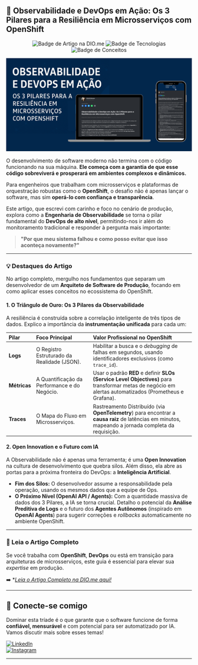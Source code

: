 ## 🚀 Observabilidade e DevOps em Ação: Os 3 Pilares para a Resiliência em Microsserviços com OpenShift

<p align="center">
  <img src="https://img.shields.io/badge/Artigo%20Publicado%20na-DIO.me-7C3AED?style=for-the-badge&logo=react&logoColor=white" alt="Badge de Artigo na DIO.me"/>
  <img src="https://img.shields.io/badge/Tecnologias-OpenShift%20%7C%20DevOps%20%7C%20OpenTelemetry-D81B60?style=for-the-badge&logo=redhat&logoColor=white" alt="Badge de Tecnologias"/>
  <img src="https://img.shields.io/badge/Conceitos-Observabilidade%20%7C%20Logs%20%7C%20Métricas%20%7C%20Traces-039BE5?style=for-the-badge&logo=grafana&logoColor=white" alt="Badge de Conceitos"/>
</p>
<p align="center">
  <img src="https://github.com/Mirellawanessa/observabilidade-devops-openshift/blob/main/Artigo/assets/img/Design%20sem%20nome_20250928_075531_0000.png" alt="Banner do Artigo: Observabilidade e DevOps em Ação, os 3 Pilares para Resiliência em Microsserviços com OpenShift" />
</p>

O desenvolvimento de software moderno não termina com o código funcionando na sua máquina. **Ele começa com a garantia de que esse código sobreviverá e prosperará em ambientes complexos e dinâmicos.**

Para engenheiros que trabalham com microsserviços e plataformas de orquestração robustas como o **OpenShift**, o desafio não é apenas lançar o software, mas sim **operá-lo com confiança e transparência**.

Este artigo, que escrevi com carinho e foco no cenário de produção, explora como a **Engenharia de Observabilidade** se torna o pilar fundamental do **DevOps de alto nível**, permitindo-nos ir além do monitoramento tradicional e responder à pergunta mais importante:

> **"Por que meu sistema falhou e como posso evitar que isso aconteça novamente?"**

---

### 💡 Destaques do Artigo

No artigo completo, mergulho nos fundamentos que separam um desenvolvedor de um **Arquiteto de Software de Produção**, focando em como aplicar esses conceitos no ecossistema do OpenShift.

#### 1. O Triângulo de Ouro: Os 3 Pilares da Observabilidade

A resiliência é construída sobre a correlação inteligente de três tipos de dados. Explico a importância da **instrumentação unificada** para cada um:

| Pilar | Foco Principal | Valor Profissional no OpenShift |
| :--- | :--- | :--- |
| **Logs** | O Registro Estruturado da Realidade (JSON). | Habilitar a busca e o *debugging* de falhas em segundos, usando identificadores exclusivos (como `trace_id`). |
| **Métricas** | A Quantificação da Performance e do Negócio. | Usar o padrão **RED** e definir **SLOs (Service Level Objectives)** para transformar metas de negócio em alertas automatizados (Prometheus e Grafana). |
| **Traces** | O Mapa do Fluxo em Microsserviços. | Rastreamento Distribuído (via **OpenTelemetry**) para encontrar a **causa raiz** de latências em minutos, mapeando a jornada completa da requisição. |

#### 2. Open Innovation e o Futuro com IA

A Observabilidade não é apenas uma ferramenta; é uma **Open Innovation** na cultura de desenvolvimento que quebra silos. Além disso, ela abre as portas para a próxima fronteira do DevOps: a **Inteligência Artificial**.

* **Fim dos Silos:** O desenvolvedor assume a responsabilidade pela operação, usando os mesmos dados que a equipe de Ops.
* **O Próximo Nível (OpenAI API / Agents):** Com a quantidade massiva de dados dos 3 Pilares, a IA se torna crucial. Detalho o potencial da **Análise Preditiva de Logs** e o futuro dos **Agentes Autônomos** (inspirado em **OpenAI Agents**) para sugerir correções e *rollbacks* automaticamente no ambiente OpenShift.

---

### 🔗 Leia o Artigo Completo

Se você trabalha com **OpenShift**, **DevOps** ou está em transição para arquiteturas de microsserviços, este guia é essencial para elevar sua *expertise* em produção.

➡️ **[Leia o Artigo Completo na DIO.me aqui!](https://img.shields.io/badge/Artigo%20Publicado%20na-DIO.me-7C3AED?style=for-the-badge&logo=react&logoColor=white)*

---

## 🤝 Conecte-se comigo

Dominar esta tríade é o que garante que o software funcione de forma **confiável, mensurável** e com potencial para ser automatizado por IA. Vamos discutir mais sobre esses temas!

[![LinkedIn](https://img.shields.io/badge/in/mirellawanessa-fff?style=flat&logo=linkedin&logoColor=FFFFFF&labelColor=8b7bdf)](https://www.linkedin.com/in/mirellawanessa)  
[![Instagram](https://img.shields.io/badge/@myfilearchive-fff?style=flat&logo=instagram&logoColor=FFFFFF&labelColor=8b7bdf)](https://www.instagram.com/myfilearchive)

---
